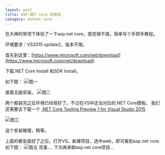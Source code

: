```yaml
---
layout: post
title: ASP.NET core 初体验
category: dotnet core
---
```


在大神的带领下体验了一下asp.net core，感觉很不错，简单写个手把手教程。

环境要求：VS2015 update2，版本不限。

首先到这里：[https://www.microsoft.com/net/download](https://www.microsoft.com/net/download)

下载.NET Core Install 和SDK Install。

如下图：
![图一](http://7xread.com1.z0.glb.clouddn.com/5f4576e6-6fa0-4fbb-83c9-009428480e83)

接着无脑安装。
![图二](http://7xread.com1.z0.glb.clouddn.com/a996d00e-5aa5-4034-96ae-548e35c2ba95)

两个都装完之后环境已经搭好了。不过在VS中还没对应的.NET Core模板。
我们还需要去下载一个
[.NET Core Tooling Preview 1 for Visual Studio 2015](https://go.microsoft.com/fwlink/?LinkId=798481)

![图三](http://7xread.com1.z0.glb.clouddn.com/07ec4ff1-64ea-486b-8cb8-99dc400c279a)

这个安装略慢，稍等。

上面的都安装好了之后，打开VS，新建项目，选中web，即可看到asp.net core.
如下图：
![图五](http://7xread.com1.z0.glb.clouddn.com/aa3a9677-701e-45f0-90ea-b47b57dcb85e)
完事....
下次再来聊asp.net core项目...